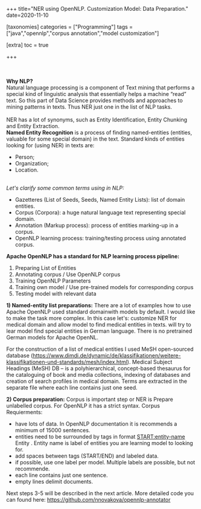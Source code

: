 +++
title="NER using OpenNLP. Customization Model: Data Preparation."
date=2020-11-10

[taxonomies]
categories = ["Programming"]
tags = ["java","opennlp","corpus annotation","model customization"]

[extra]
toc = true

+++

<br><br><b>Why NLP?</b><br>
 Natural language processing is a component of Text mining that performs a special kind of linguistic analysis that essentially helps a machine
“read” text. So this part of Data Science provides methods and approaches to mining patterns in texts.
Thus NER just one in the list of NLP tasks.<br><br>
NER has a lot of synonyms, such as Entity Identification, Entity Chunking and Entity Extraction. 
<br>
<b>Named Entity Recognition</b> is a process of finding named-entities (entities, valuable for some special domain) in the text.
Standard kinds of entities looking for (using NER) in texts are:
- Person;
- Organization;
- Location.
<br>
<i>Let's clarify some common terms using in NLP:</i><br>

* Gazetteres (List of Seeds, Seeds, Named Entity Lists): list of domain entities. 
* Corpus (Corpora): a huge natural language text representing special domain.
* Annotation (Markup process): process of entities marking-up in a corpus.
* OpenNLP learning process: training/testing process using annotated corpus.

<b>Apache OpenNLP has a standard for NLP learning process pipeline:</b>
1) Preparing List of Entities
2) Annotating corpus / Use OpenNLP corpus
3) Training OpenNLP Parameters
4) Training own model / Use pre-trained models for corresponding corpus
5) Testing model with relevant data

<b>1) Named-entity list preparations:</b>
There are a lot of examples how to use Apache OpenNLP used standard domainwith models by default. I would like to make the task more complex. In this case let's:
customize NER for medical domain and allow model to find medical entities in texts.
will try to lear model find special entities in German language. There is no pretrained German models for Apache OpenNL.

For the construction of a list of medical entities  I used MeSH open-sourced database (https://www.dimdi.de/dynamic/de/klassifikationen/weitere-klassifikationen-und-standards/mesh/index.html).
Medical Subject Headings (MeSH) DB – is a polyhierarchical, concept-based thesaurus for the cataloguing of book and media collections, indexing of databases and creation of search profiles in medical domain.
Terms are extracted in the separate file where each line contains just one seed.

<b>2) Corpus preparation:</b>
Corpus  is important step or NER is Prepare unlabelled corpus. For OpenNLP it has a strict syntax. 
Corpus Requierments:
- have lots of data. In OpenNLP documentation it is recommends a minimum of 15000 sentences.
- entities need to be surrounded by tags in format <START:entity-name> Entity <END>.  Entity name is label of entities you are learning model to looking for.
- add spaces between tags (START/END) and labeled data.
- if possible, use one label per model. Multiple labels are possible, but not recommende.
- each line contains just one sentence. 
- empty lines delimit documents.  

Next steps 3-5 will be described in the next article.
More detailed code you can found here: https://github.com/nnovakova/opennlp-annotator







